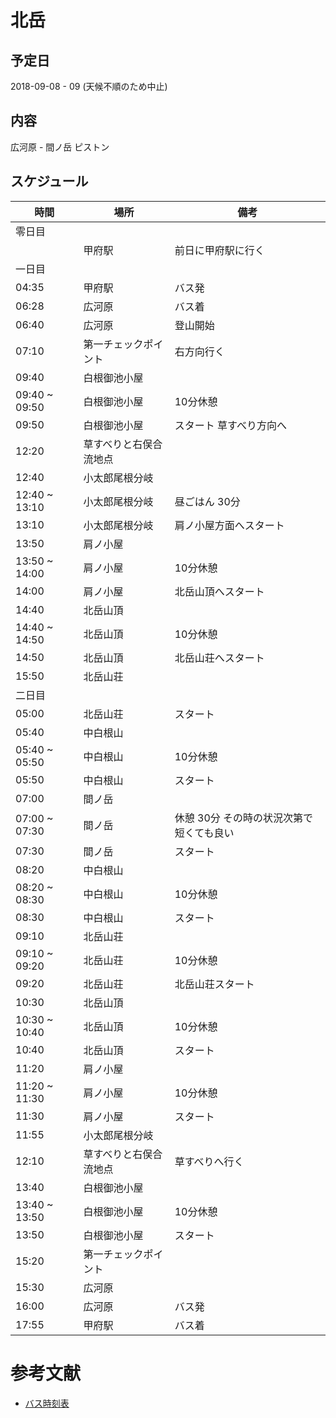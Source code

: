 # 北岳

## 予定日
2018-09-08 - 09 (天候不順のため中止)

## 内容
広河原 - 間ノ岳 ピストン

## スケジュール

| 時間 | 場所 | 備考 |
|-----|-----|------|
|零日目|||
|| 甲府駅 | 前日に甲府駅に行く |
|一日目|||
| 04:35 | 甲府駅 | バス発 |
| 06:28 | 広河原 | バス着 |
| 06:40 | 広河原 | 登山開始 |
| 07:10 | 第一チェックポイント | 右方向行く |
| 09:40 | 白根御池小屋 ||
| 09:40 ~ 09:50 | 白根御池小屋 | 10分休憩 |
| 09:50 | 白根御池小屋 | スタート 草すべり方向へ |
| 12:20 | 草すべりと右俣合流地点 ||
| 12:40 | 小太郎尾根分岐 | |
| 12:40 ~ 13:10 | 小太郎尾根分岐 | 昼ごはん 30分 |
| 13:10 | 小太郎尾根分岐 | 肩ノ小屋方面へスタート |
| 13:50 | 肩ノ小屋 ||
| 13:50 ~ 14:00 | 肩ノ小屋 | 10分休憩 |
| 14:00 | 肩ノ小屋 | 北岳山頂へスタート |
| 14:40 | 北岳山頂 ||
| 14:40 ~ 14:50 | 北岳山頂 | 10分休憩 |
| 14:50 | 北岳山頂 | 北岳山荘へスタート |
| 15:50 | 北岳山荘 ||
|二日目|||
| 05:00 | 北岳山荘 | スタート |
| 05:40 | 中白根山 ||
| 05:40 ~ 05:50 | 中白根山 | 10分休憩 |
| 05:50 | 中白根山 | スタート |
| 07:00 | 間ノ岳 ||
| 07:00 ~ 07:30 | 間ノ岳 | 休憩 30分 その時の状況次第で短くても良い |
| 07:30 | 間ノ岳 | スタート |
| 08:20 | 中白根山 ||
| 08:20 ~ 08:30 | 中白根山 | 10分休憩 |
| 08:30 | 中白根山 | スタート |
| 09:10 | 北岳山荘 ||
| 09:10 ~ 09:20 | 北岳山荘 | 10分休憩 |
| 09:20 | 北岳山荘 | 北岳山荘スタート |
| 10:30 | 北岳山頂 | |
| 10:30 ~ 10:40 | 北岳山頂 | 10分休憩 |
| 10:40 | 北岳山頂 | スタート |
| 11:20 | 肩ノ小屋 ||
| 11:20 ~ 11:30 | 肩ノ小屋 | 10分休憩 |
| 11:30 | 肩ノ小屋 | スタート |
| 11:55 | 小太郎尾根分岐 ||
| 12:10 | 草すべりと右俣合流地点 | 草すべりへ行く |
| 13:40 | 白根御池小屋 | |
| 13:40 ~ 13:50 | 白根御池小屋 | 10分休憩 |
| 13:50 | 白根御池小屋 | スタート |
| 15:20 | 第一チェックポイント ||
| 15:30 | 広河原 ||
| 16:00 | 広河原 | バス発 |
| 17:55 | 甲府駅 | バス着 |



# 参考文献
- [バス時刻表](http://yamanashikotsu.co.jp/route_bus/route_sp_info/hirogawara/)
